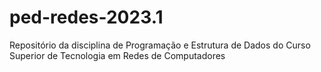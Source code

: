 # ped-redes-2023.1

Repositório da disciplina de Programação e Estrutura de Dados do Curso Superior de Tecnologia em Redes de Computadores

